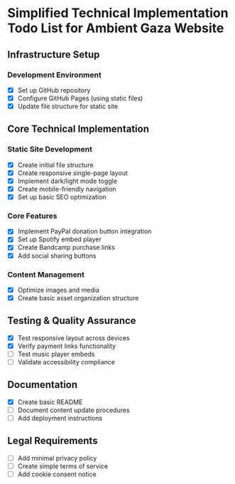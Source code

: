 # Simplified Technical Implementation Todo List for Ambient Gaza Website

## Infrastructure Setup

### Development Environment
- [x] Set up GitHub repository
- [x] Configure GitHub Pages (using static files)
- [x] Update file structure for static site

## Core Technical Implementation

### Static Site Development
- [x] Create initial file structure
- [x] Create responsive single-page layout
- [x] Implement dark/light mode toggle
- [x] Create mobile-friendly navigation
- [x] Set up basic SEO optimization

### Core Features
- [x] Implement PayPal donation button integration
- [x] Set up Spotify embed player
- [x] Create Bandcamp purchase links
- [x] Add social sharing buttons

### Content Management
- [x] Optimize images and media
- [x] Create basic asset organization structure

## Testing & Quality Assurance
- [x] Test responsive layout across devices
- [x] Verify payment links functionality
- [ ] Test music player embeds
- [ ] Validate accessibility compliance

## Documentation
- [x] Create basic README
- [ ] Document content update procedures
- [ ] Add deployment instructions

## Legal Requirements
- [ ] Add minimal privacy policy
- [ ] Create simple terms of service
- [ ] Add cookie consent notice 